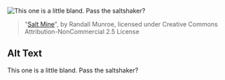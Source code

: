 ![This one is a little bland. Pass the saltshaker?](https://imgs.xkcd.com/comics/salt_mine.png)
> "[Salt Mine](https://xkcd.com/1637/)", by Randall Munroe, licensed under Creative Commons Attribution-NonCommercial 2.5 License

## Alt Text
This one is a little bland. Pass the saltshaker?
